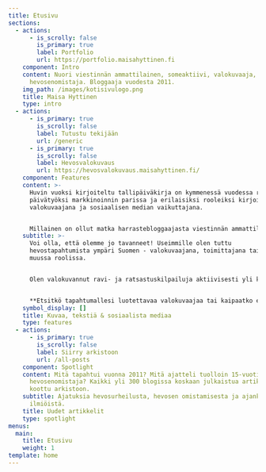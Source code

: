 ```yaml
---
title: Etusivu
sections:
  - actions:
      - is_scrolly: false
        is_primary: true
        label: Portfolio
        url: https://portfolio.maisahyttinen.fi
    component: Intro
    content: Nuori viestinnän ammattilainen, someaktiivi, valokuvaaja, toimittaja ja
      hevosenomistaja. Bloggaaja vuodesta 2011.
    img_path: /images/kotisivulogo.png
    title: Maisa Hyttinen
    type: intro
  - actions:
      - is_primary: true
        is_scrolly: false
        label: Tutustu tekijään
        url: /generic
      - is_primary: true
        is_scrolly: false
        label: Hevosvalokuvaus
        url: https://hevosvalokuvaus.maisahyttinen.fi/
    component: Features
    content: >-
      Huvin vuoksi kirjoiteltu tallipäiväkirja on kymmenessä vuodessa rönsyillyt
      päivätyöksi markkinoinnin parissa ja erilaisiksi rooleiksi kirjoittajana,
      valokuvaajana ja sosiaalisen median vaikuttajana.


      Millainen on ollut matka harrastebloggaajasta viestinnän ammattilaiseksi?
    subtitle: >-
      Voi olla, että olemme jo tavanneet! Useimmille olen tuttu
      hevostapahtumista ympäri Suomen - valokuvaajana, toimittajana tai jossakin
      muussa roolissa.


      Olen valokuvannut ravi- ja ratsastuskilpailuja aktiivisesti yli kymmenen vuotta ja historiani bloggaajana on lähes yhtä pitkä. Henkilökohtaisten projektieni lisäksi työskentelen myös hevosalan printtijulkaisu [Hevoslehti RIDE!](https://www.123ride.fi):n päätoimittajana.


      **Etsitkö tapahtumallesi luotettavaa valokuvaajaa tai kaipaatko edustavaa kuvitusta yritystoimintaasi liittyen?** Tutustu [portfoliooni](https://portfolio.maisahyttinen.fi) ja ota yhteyttä! Autan mielelläni myös myyntiä tukevien somesisältöjen suunnittelussa ja toteutuksessa.
    symbol_display: []
    title: Kuvaa, tekstiä & sosiaalista mediaa
    type: features
  - actions:
      - is_primary: true
        is_scrolly: false
        label: Siirry arkistoon
        url: /all-posts
    component: Spotlight
    content: Mitä tapahtui vuonna 2011? Mitä ajatteli tuolloin 15-vuotias
      hevosenomistaja? Kaikki yli 300 blogissa koskaan julkaistua artikkelia on
      koottu arkistoon.
    subtitle: Ajatuksia hevosurheilusta, hevosen omistamisesta ja ajankohtaisista
      ilmiöistä.
    title: Uudet artikkelit
    type: spotlight
menus:
  main:
    title: Etusivu
    weight: 1
template: home
---
```

